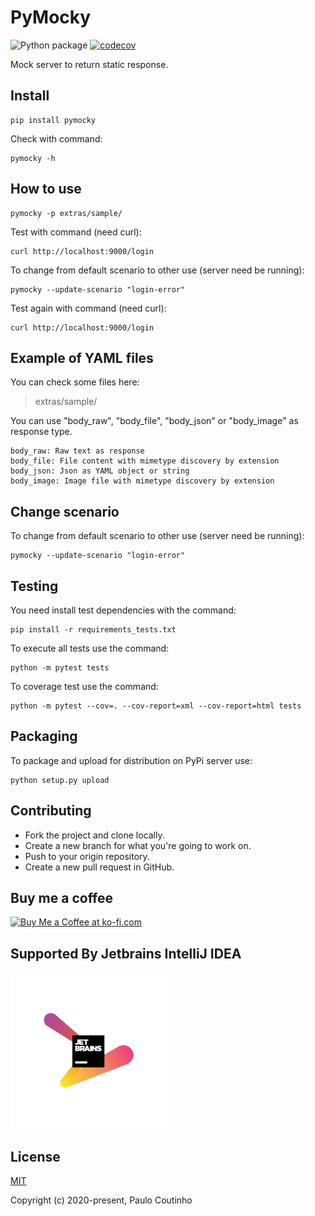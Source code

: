 # PyMocky

![Python package](https://github.com/pymocky/pymocky/workflows/Python%20package/badge.svg)
[![codecov](https://codecov.io/gh/pymocky/pymocky/branch/master/graph/badge.svg?token=XCJ4YCAC5D)](https://codecov.io/gh/pymocky/pymocky)

Mock server to return static response.

## Install 

```
pip install pymocky
```

Check with command:

```
pymocky -h
```

## How to use 

```
pymocky -p extras/sample/
```

Test with command (need curl):

```
curl http://localhost:9000/login
```

To change from default scenario to other use (server need be running):

```
pymocky --update-scenario "login-error"
```

Test again with command (need curl):

```
curl http://localhost:9000/login
```

## Example of YAML files

You can check some files here:

> extras/sample/

You can use "body_raw", "body_file", "body_json" or "body_image" as response type.

```
body_raw: Raw text as response
body_file: File content with mimetype discovery by extension
body_json: Json as YAML object or string
body_image: Image file with mimetype discovery by extension
```

## Change scenario

To change from default scenario to other use (server need be running):

```
pymocky --update-scenario "login-error"
```

## Testing 

You need install test dependencies with the command:

```
pip install -r requirements_tests.txt
```

To execute all tests use the command:

```
python -m pytest tests
```

To coverage test use the command:

```
python -m pytest --cov=. --cov-report=xml --cov-report=html tests
```

## Packaging 

To package and upload for distribution on PyPi server use:

```
python setup.py upload
```

## Contributing

- Fork the project and clone locally.
- Create a new branch for what you're going to work on.
- Push to your origin repository.
- Create a new pull request in GitHub.

## Buy me a coffee

<a href='https://ko-fi.com/paulocoutinho' target='_blank'><img height='36' style='border:0px;height:36px;' src='https://az743702.vo.msecnd.net/cdn/kofi1.png?v=2' border='0' alt='Buy Me a Coffee at ko-fi.com' /></a>

## Supported By Jetbrains IntelliJ IDEA

![Supported By Jetbrains IntelliJ IDEA](extras/images/jetbrains-logo.png "Supported By Jetbrains IntelliJ IDEA")

## License

[MIT](http://opensource.org/licenses/MIT)

Copyright (c) 2020-present, Paulo Coutinho
